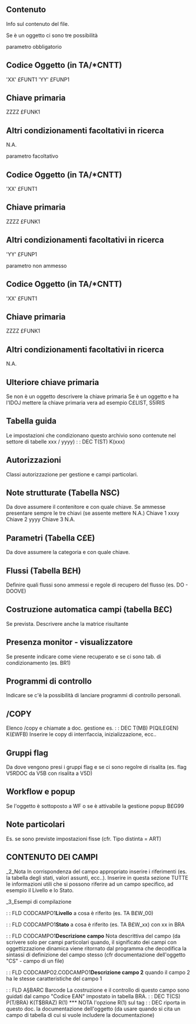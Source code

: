 ## Contenuto
Info sul contenuto del file.

Se è un oggetto ci sono tre possibilità

parametro obbligatorio
## Codice Oggetto (in TA/*CNTT)
 'XX'                               £FUNT1
 'YY'                               £FUNP1
## Chiave primaria
 ZZZZ                               £FUNK1
## Altri condizionamenti facoltativi in ricerca
N.A.

parametro facoltativo
## Codice Oggetto (in TA/*CNTT)
 'XX'                               £FUNT1
## Chiave primaria
 ZZZZ                               £FUNK1
## Altri condizionamenti facoltativi in ricerca
 'YY'                               £FUNP1

parametro non ammesso
## Codice Oggetto (in TA/*CNTT)
 'XX'                               £FUNT1
## Chiave primaria
 ZZZZ                               £FUNK1
## Altri condizionamenti facoltativi in ricerca
N.A.

## Ulteriore chiave primaria
Se non è un oggetto descrivere la chiave primaria
Se è un oggetto e ha l'IDOJ mettere la chiave primaria vera ad esempio C£LIST, S5IRIS

## Tabella guida
Le impostazioni che condizionano questo archivio sono contenute nel settore di tabelle xxx / yyyy)
 :  : DEC T(ST) K(xxx)

## Autorizzazioni
Classi autorizzazione per gestione e campi particolari.

## Note strutturate (Tabella NSC)
Da dove assumere il contenitore e con quale chiave.
Se ammesse presentare sempre le tre chiavi (se assente mettere N.A.)
 Chiave 1 xxxy
 Chiave 2 yyyy
 Chiave 3 N.A.

## Parametri (Tabella C£E)
Da dove assumere la categoria e con quale chiave.

## Flussi (Tabella B£H)
Definire quali flussi sono ammessi e regole di recupero del flusso (es. DO - DOOVE)

## Costruzione automatica campi (tabella B£C)
Se prevista. Descrivere anche la matrice risultante

## Presenza monitor - visualizzatore
Se presente indicare come viene recuperato e se ci sono tab. di condizionamento (es. BR1)

## Programmi di controllo
Indicare  se c'è la possibilità di lanciare programmi di controllo personali.

## /COPY
Elenco /copy e chiamate a doc. gestione es.  :  : DEC T(MB) P(QILEGEN) K(£WFB)
Inserire le copy di interrfaccia, inizializzazione, ecc..

## Gruppi flag
Da dove vengono presi i gruppi flag e se ci sono regolre di risalita (es. flag V5RDOC da V5B con risalita a V5D)

## Workflow e popup
Se l'oggetto è sottoposto a WF o se è attivabile la gestione popup B£G99

## Note particolari
Es. se sono previste impostazioni fisse (cfr. Tipo distinta = ART)

## CONTENUTO DEI CAMPI
_2_Nota In corrispondenza del campo appropriato inserire i riferimenti (es. la tabella degli stati,  valori assunti, ecc..). Inserire in questa sezione TUTTE le informazioni utili che si possono riferire ad un campo specifico, ad esempio il Livello e lo Stato.

_3_Esempi di compilazione

 :  : FLD CODCAMPO1**Livello**
a cosa è riferito (es. TA B£W_00)

 :  : FLD CODCAMPO1**Stato**
a cosa è riferito (es. TA B£W_xx) con xx in BRA

 :  : FLD CODCAMPO1**Descrizione campo**
Nota descrittiva del campo (da scrivere solo per campi particolari quando, il significato dei campi con oggettizzazione dinamica viene ritornato dal programma che decodifica la sintassi di definizione del campo stesso (cfr documentazione dell'oggetto "CS" - campo di un file)

 :  : FLD CODCAMPO2.CODCAMPO1**Descrizione campo 2**
quando il campo 2 ha le stesse caratteristiche del campo 1

 :  : FLD A§BARC Barcode
La costruzione e il controllo di questo campo sono guidati dal campo "Codice EAN" impostato in
tabella BRA.
 :  : DEC T(CS) P(T/BRA) K(T$BRAZ) R(1)
*** NOTA l'opzione R(1) sul tag  :  : DEC riporta in questo doc. la documentazione dell'oggetto (da usare
quando si cita un campo di tabella di cui si vuole includere la documentazione)
